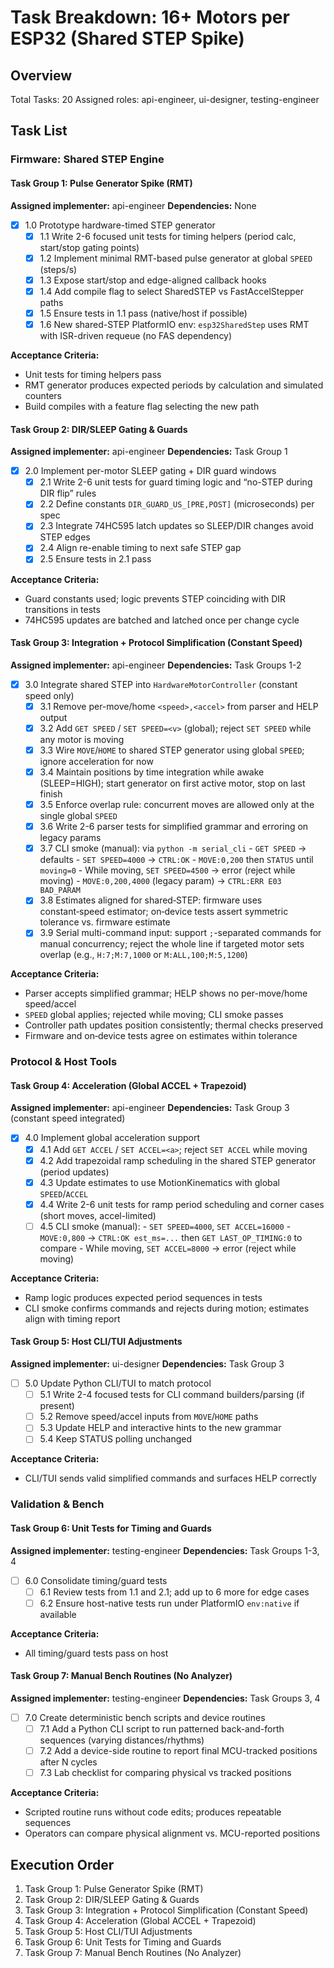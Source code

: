# Task Breakdown: 16+ Motors per ESP32 (Shared STEP Spike)

## Overview
Total Tasks: 20
Assigned roles: api-engineer, ui-designer, testing-engineer

## Task List

### Firmware: Shared STEP Engine

#### Task Group 1: Pulse Generator Spike (RMT)
**Assigned implementer:** api-engineer
**Dependencies:** None

- [x] 1.0 Prototype hardware-timed STEP generator
  - [x] 1.1 Write 2-6 focused unit tests for timing helpers (period calc, start/stop gating points)
  - [x] 1.2 Implement minimal RMT-based pulse generator at global `SPEED` (steps/s)
  - [x] 1.3 Expose start/stop and edge-aligned callback hooks
  - [x] 1.4 Add compile flag to select SharedSTEP vs FastAccelStepper paths
  - [x] 1.5 Ensure tests in 1.1 pass (native/host if possible)
  - [x] 1.6 New shared-STEP PlatformIO env: `esp32SharedStep` uses RMT with ISR-driven requeue (no FAS dependency)

**Acceptance Criteria:**
- Unit tests for timing helpers pass
- RMT generator produces expected periods by calculation and simulated counters
- Build compiles with a feature flag selecting the new path

#### Task Group 2: DIR/SLEEP Gating & Guards
**Assigned implementer:** api-engineer
**Dependencies:** Task Group 1

- [x] 2.0 Implement per-motor SLEEP gating + DIR guard windows
  - [x] 2.1 Write 2-6 unit tests for guard timing logic and “no-STEP during DIR flip” rules
  - [x] 2.2 Define constants `DIR_GUARD_US_[PRE,POST]` (microseconds) per spec
  - [x] 2.3 Integrate 74HC595 latch updates so SLEEP/DIR changes avoid STEP edges
  - [x] 2.4 Align re-enable timing to next safe STEP gap
  - [x] 2.5 Ensure tests in 2.1 pass

**Acceptance Criteria:**
- Guard constants used; logic prevents STEP coinciding with DIR transitions in tests
- 74HC595 updates are batched and latched once per change cycle

#### Task Group 3: Integration + Protocol Simplification (Constant Speed)
**Assigned implementer:** api-engineer
**Dependencies:** Task Groups 1-2

- [x] 3.0 Integrate shared STEP into `HardwareMotorController` (constant speed only)
  - [x] 3.1 Remove per-move/home `<speed>,<accel>` from parser and HELP output
  - [x] 3.2 Add `GET SPEED` / `SET SPEED=<v>` (global); reject `SET SPEED` while any motor is moving
  - [x] 3.3 Wire `MOVE`/`HOME` to shared STEP generator using global `SPEED`; ignore acceleration for now
  - [x] 3.4 Maintain positions by time integration while awake (SLEEP=HIGH); start generator on first active motor, stop on last finish
  - [x] 3.5 Enforce overlap rule: concurrent moves are allowed only at the single global `SPEED`
  - [x] 3.6 Write 2-6 parser tests for simplified grammar and erroring on legacy params
  - [x] 3.7 CLI smoke (manual): via `python -m serial_cli`
        - `GET SPEED` → defaults
        - `SET SPEED=4000` → `CTRL:OK`
        - `MOVE:0,200` then `STATUS` until `moving=0`
        - While moving, `SET SPEED=4500` → error (reject while moving)
        - `MOVE:0,200,4000` (legacy param) → `CTRL:ERR E03 BAD_PARAM`
  - [x] 3.8 Estimates aligned for shared‑STEP: firmware uses constant‑speed estimator; on‑device tests assert symmetric tolerance vs. firmware estimate
  - [x] 3.9 Serial multi-command input: support `;`-separated commands for manual concurrency; reject the whole line if targeted motor sets overlap (e.g., `H:7;M:7,1000` or `M:ALL,100;M:5,1200`)

**Acceptance Criteria:**
- Parser accepts simplified grammar; HELP shows no per-move/home speed/accel
- `SPEED` global applies; rejected while moving; CLI smoke passes
- Controller path updates position consistently; thermal checks preserved
- Firmware and on‑device tests agree on estimates within tolerance

### Protocol & Host Tools

#### Task Group 4: Acceleration (Global ACCEL + Trapezoid)
**Assigned implementer:** api-engineer
**Dependencies:** Task Group 3 (constant speed integrated)

- [x] 4.0 Implement global acceleration support
  - [x] 4.1 Add `GET ACCEL` / `SET ACCEL=<a>`; reject `SET ACCEL` while moving
  - [x] 4.2 Add trapezoidal ramp scheduling in the shared STEP generator (period updates)
  - [x] 4.3 Update estimates to use MotionKinematics with global `SPEED`/`ACCEL`
  - [x] 4.4 Write 2-6 unit tests for ramp period scheduling and corner cases (short moves, accel-limited)
  - [ ] 4.5 CLI smoke (manual):
        - `SET SPEED=4000`, `SET ACCEL=16000`
        - `MOVE:0,800` → `CTRL:OK est_ms=...` then `GET LAST_OP_TIMING:0` to compare
        - While moving, `SET ACCEL=8000` → error (reject while moving)

**Acceptance Criteria:**
- Ramp logic produces expected period sequences in tests
- CLI smoke confirms commands and rejects during motion; estimates align with timing report

#### Task Group 5: Host CLI/TUI Adjustments
**Assigned implementer:** ui-designer
**Dependencies:** Task Group 3

- [ ] 5.0 Update Python CLI/TUI to match protocol
  - [ ] 5.1 Write 2-4 focused tests for CLI command builders/parsing (if present)
  - [ ] 5.2 Remove speed/accel inputs from `MOVE`/`HOME` paths
  - [ ] 5.3 Update HELP and interactive hints to the new grammar
  - [ ] 5.4 Keep STATUS polling unchanged

**Acceptance Criteria:**
- CLI/TUI sends valid simplified commands and surfaces HELP correctly

### Validation & Bench

#### Task Group 6: Unit Tests for Timing and Guards
**Assigned implementer:** testing-engineer
**Dependencies:** Task Groups 1-3, 4

- [ ] 6.0 Consolidate timing/guard tests
  - [ ] 6.1 Review tests from 1.1 and 2.1; add up to 6 more for edge cases
  - [ ] 6.2 Ensure host-native tests run under PlatformIO `env:native` if available

**Acceptance Criteria:**
- All timing/guard tests pass on host

#### Task Group 7: Manual Bench Routines (No Analyzer)
**Assigned implementer:** testing-engineer
**Dependencies:** Task Groups 3, 4

- [ ] 7.0 Create deterministic bench scripts and device routines
  - [ ] 7.1 Add a Python CLI script to run patterned back-and-forth sequences (varying distances/rhythms)
  - [ ] 7.2 Add a device-side routine to report final MCU-tracked positions after N cycles
  - [ ] 7.3 Lab checklist for comparing physical vs tracked positions

**Acceptance Criteria:**
- Scripted routine runs without code edits; produces repeatable sequences
- Operators can compare physical alignment vs. MCU-reported positions

## Execution Order
1. Task Group 1: Pulse Generator Spike (RMT)
2. Task Group 2: DIR/SLEEP Gating & Guards
3. Task Group 3: Integration + Protocol Simplification (Constant Speed)
4. Task Group 4: Acceleration (Global ACCEL + Trapezoid)
5. Task Group 5: Host CLI/TUI Adjustments
6. Task Group 6: Unit Tests for Timing and Guards
7. Task Group 7: Manual Bench Routines (No Analyzer)
